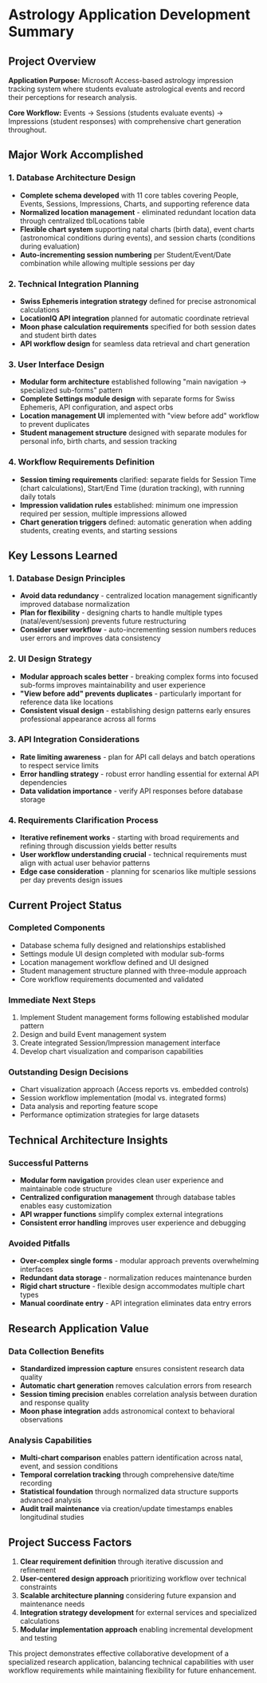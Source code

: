 # Astrology Application Development Summary

## Project Overview
**Application Purpose:** Microsoft Access-based astrology impression tracking system where students evaluate astrological events and record their perceptions for research analysis.

**Core Workflow:** Events → Sessions (students evaluate events) → Impressions (student responses) with comprehensive chart generation throughout.

## Major Work Accomplished

### 1. Database Architecture Design
- **Complete schema developed** with 11 core tables covering People, Events, Sessions, Impressions, Charts, and supporting reference data
- **Normalized location management** - eliminated redundant location data through centralized tblLocations table
- **Flexible chart system** supporting natal charts (birth data), event charts (astronomical conditions during events), and session charts (conditions during evaluation)
- **Auto-incrementing session numbering** per Student/Event/Date combination while allowing multiple sessions per day

### 2. Technical Integration Planning
- **Swiss Ephemeris integration strategy** defined for precise astronomical calculations
- **LocationIQ API integration** planned for automatic coordinate retrieval
- **Moon phase calculation requirements** specified for both session dates and student birth dates
- **API workflow design** for seamless data retrieval and chart generation

### 3. User Interface Design
- **Modular form architecture** established following "main navigation → specialized sub-forms" pattern
- **Complete Settings module design** with separate forms for Swiss Ephemeris, API configuration, and aspect orbs
- **Location management UI** implemented with "view before add" workflow to prevent duplicates
- **Student management structure** designed with separate modules for personal info, birth charts, and session tracking

### 4. Workflow Requirements Definition
- **Session timing requirements** clarified: separate fields for Session Time (chart calculations), Start/End Time (duration tracking), with running daily totals
- **Impression validation rules** established: minimum one impression required per session, multiple impressions allowed
- **Chart generation triggers** defined: automatic generation when adding students, creating events, and starting sessions

## Key Lessons Learned

### 1. Database Design Principles
- **Avoid data redundancy** - centralized location management significantly improved database normalization
- **Plan for flexibility** - designing charts to handle multiple types (natal/event/session) prevents future restructuring
- **Consider user workflow** - auto-incrementing session numbers reduces user errors and improves data consistency

### 2. UI Design Strategy
- **Modular approach scales better** - breaking complex forms into focused sub-forms improves maintainability and user experience
- **"View before add" prevents duplicates** - particularly important for reference data like locations
- **Consistent visual design** - establishing design patterns early ensures professional appearance across all forms

### 3. API Integration Considerations
- **Rate limiting awareness** - plan for API call delays and batch operations to respect service limits
- **Error handling strategy** - robust error handling essential for external API dependencies
- **Data validation importance** - verify API responses before database storage

### 4. Requirements Clarification Process
- **Iterative refinement works** - starting with broad requirements and refining through discussion yields better results
- **User workflow understanding crucial** - technical requirements must align with actual user behavior patterns
- **Edge case consideration** - planning for scenarios like multiple sessions per day prevents design issues

## Current Project Status

### Completed Components
- Database schema fully designed and relationships established
- Settings module UI design completed with modular sub-forms
- Location management workflow defined and UI designed
- Student management structure planned with three-module approach
- Core workflow requirements documented and validated

### Immediate Next Steps
1. Implement Student management forms following established modular pattern
2. Design and build Event management system
3. Create integrated Session/Impression management interface
4. Develop chart visualization and comparison capabilities

### Outstanding Design Decisions
- Chart visualization approach (Access reports vs. embedded controls)
- Session workflow implementation (modal vs. integrated forms)
- Data analysis and reporting feature scope
- Performance optimization strategies for large datasets

## Technical Architecture Insights

### Successful Patterns
- **Modular form navigation** provides clean user experience and maintainable code structure
- **Centralized configuration management** through database tables enables easy customization
- **API wrapper functions** simplify complex external integrations
- **Consistent error handling** improves user experience and debugging

### Avoided Pitfalls
- **Over-complex single forms** - modular approach prevents overwhelming interfaces
- **Redundant data storage** - normalization reduces maintenance burden
- **Rigid chart structure** - flexible design accommodates multiple chart types
- **Manual coordinate entry** - API integration eliminates data entry errors

## Research Application Value

### Data Collection Benefits
- **Standardized impression capture** ensures consistent research data quality
- **Automatic chart generation** removes calculation errors from research
- **Session timing precision** enables correlation analysis between duration and response quality
- **Moon phase integration** adds astronomical context to behavioral observations

### Analysis Capabilities
- **Multi-chart comparison** enables pattern identification across natal, event, and session conditions
- **Temporal correlation tracking** through comprehensive date/time recording
- **Statistical foundation** through normalized data structure supports advanced analysis
- **Audit trail maintenance** via creation/update timestamps enables longitudinal studies

## Project Success Factors
1. **Clear requirement definition** through iterative discussion and refinement
2. **User-centered design approach** prioritizing workflow over technical constraints
3. **Scalable architecture planning** considering future expansion and maintenance needs
4. **Integration strategy development** for external services and specialized calculations
5. **Modular implementation approach** enabling incremental development and testing

This project demonstrates effective collaborative development of a specialized research application, balancing technical capabilities with user workflow requirements while maintaining flexibility for future enhancement.